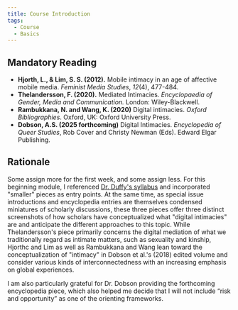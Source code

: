 ```yaml
---
title: Course Introduction
tags:
  - Course
  - Basics
---
```


## Mandatory Reading

- **Hjorth, L., & Lim, S. S. (2012).** Mobile intimacy in an age of affective mobile media. *Feminist Media Studies*, *12*(4), 477-484.
- **Thelandersson, F. (2020).** Mediated Intimacies. *Encyclopaedia of Gender, Media and Communication.* London: Wiley-Blackwell.
- **Rambukkana, N. and Wang, K. (2020)** Digital intimacies. *Oxford Bibliographies*. Oxford, UK: Oxford University Press.
- **Dobson, A.S. (2025 forthcoming)** Digital Intimacies. *Encyclopedia of Queer Studies*, Rob Cover and Christy Newman (Eds). Edward Elgar Publishing.

## Rationale

Some assign more for the first week, and some assign less. For this beginning module, I referenced [Dr. Duffy's syllabus](../../../about/inspirations.md) and incorporated "smaller" pieces as entry points. At the same time, as special issue introductions and encyclopedia entries are themselves condensed miniatures of scholarly discussions, these three pieces offer three distinct screenshots of how scholars have conceptualized what "digital intimacies" are and anticipate the different approaches to this topic. While Thelandersson's piece primarily concerns the digital mediation of what we traditionally regard as intimate matters, such as sexuality and kinship, Hjorthc and Lim as well as Rambukkana and Wang lean toward the conceptualization of "intimacy" in Dobson et al.'s (2018) edited volume and consider various kinds of interconnectedness with an increasing emphasis on global experiences.

I am also particularly grateful for Dr. Dobson providing the forthcoming encyclopedia piece, which also helped me decide that I will not include “risk and opportunity” as one of the orienting frameworks.
